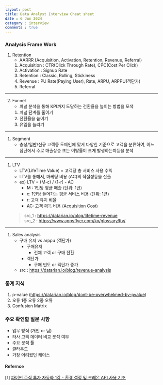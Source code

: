 ```yaml
---
layout: post
title: Data Analyst Interview Cheat sheet
date : 6 Jun 2024
category : interview
comments : true
---
```


 

### Analysis Frame Work
1. Retention
   - AARRR (Acquisition, Activation, Retention, Revenue, Referral)
   1) Acquisition : CTR(Click Through Rate), CPC(Cost Per Click)
   2) Activation : Signup Rate
   3) Retention : Classic, Rolling, Stickiness
   4) Revenue : PU Rate(Paying User), Rate, ARPU, ARPPU(객단가)
   5) Referral 
------------------------------------------------------------------------
2. Funnel
   - 퍼널 분석을 통해 KPI까지 도달하는 전환율을 높이는 방법을 모색
   1) 퍼널 단계를 줄이기
   2) 전환율을 높이기
   3) 유입을 늘리기
------------------------------------------------------------------------
1. Segment
   - 충성/일반/신규 고객등 도메인에 맞게 다양한 기준으로 고객을 분류하여, 
   어느 집단에서 주로 매출상승 또는 이탈률이 크게 발생하는지등을 분석
------------------------------------------------------------------------
1. LTV 
   - LTV(LifeTime Value) = 고객당 총 서비스 사용 수익
   - LTV를 통해서, 마케팅 비용 (AC)의 적절성등을 산출
   - ex) LTV = (M-c) / (1-r) - AC
     - M : 1인당 평균 매출 (단위: 1년)
     - c: 1인당 들어가는 평균 서비스 비용 (단위: 1년)
     - r: 고객 유지 비율
     - AC: 고객 획득 비용 (Acquisition Cost)
   > src_1 : https://datarian.io/blog/lifetime-revenue  
   > src_2 : https://www.appsflyer.com/ko/glossary/ltv/  
------------------------------------------------------------------------
1. Sales analysis
   - 구매 유저 vs arppu (객단가)
       - 구매유저 
         - 전체 고객 or 구매 전환
       - 객단가
          - 구매 빈도 or 객단가 증가
   - src : https://datarian.io/blog/revenue-analysis


### 통계 지식 
1. p-value (https://datarian.io/blog/dont-be-overwhelmed-by-pvalue)
2. 오류
    1종 오류
    2종 오류
3. Confusion Matrix



### 주요 확인할 질문 사항
   - 업무 방식 (개인 or 팀)
   - 타사 고객 데이터 비교 분석 여부
   - 주요 분석 툴
   - 클라우드
   - 가장 어려웠던 케이스


#### Refernce
[1] [파이썬 주식 투자 자동화 1강 - 환경 설정 및 크레온 API 사용 기초](https://www.youtube.com/watch?v=4DzGOpsT3bw&t=106s)
